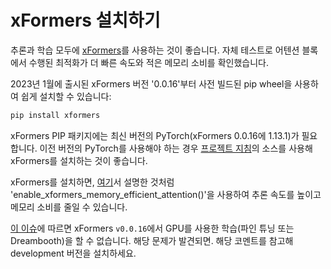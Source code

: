 <!--Copyright 2025 The HuggingFace Team. All rights reserved.

Licensed under the Apache License, Version 2.0 (the "License"); you may not use this file except in compliance with
the License. You may obtain a copy of the License at

http://www.apache.org/licenses/LICENSE-2.0

Unless required by applicable law or agreed to in writing, software distributed under the License is distributed on
an "AS IS" BASIS, WITHOUT WARRANTIES OR CONDITIONS OF ANY KIND, either express or implied. See the License for the
specific language governing permissions and limitations under the License.
-->

# xFormers 설치하기

추론과 학습 모두에 [xFormers](https://github.com/facebookresearch/xformers)를 사용하는 것이 좋습니다.
자체 테스트로 어텐션 블록에서 수행된 최적화가 더 빠른 속도와 적은 메모리 소비를 확인했습니다.

2023년 1월에 출시된 xFormers 버전 '0.0.16'부터 사전 빌드된 pip wheel을 사용하여 쉽게 설치할 수 있습니다:

```bash
pip install xformers
```

<Tip>

xFormers PIP 패키지에는 최신 버전의 PyTorch(xFormers 0.0.16에 1.13.1)가 필요합니다. 이전 버전의 PyTorch를 사용해야 하는 경우 [프로젝트 지침](https://github.com/facebookresearch/xformers#installing-xformers)의 소스를 사용해 xFormers를 설치하는 것이 좋습니다.

</Tip>

xFormers를 설치하면, [여기](fp16#memory-efficient-attention)서 설명한 것처럼 'enable_xformers_memory_efficient_attention()'을 사용하여 추론 속도를 높이고 메모리 소비를 줄일 수 있습니다.

<Tip warning={true}>

[이 이슈](https://github.com/huggingface/diffusers/issues/2234#issuecomment-1416931212)에 따르면 xFormers `v0.0.16`에서 GPU를 사용한 학습(파인 튜닝 또는 Dreambooth)을 할 수 없습니다. 해당 문제가 발견되면. 해당 코멘트를 참고해 development 버전을 설치하세요.

</Tip>
